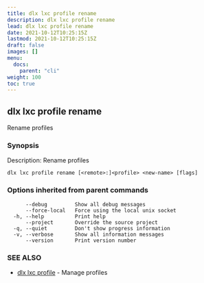 ```yaml
---
title: dlx lxc profile rename
description: dlx lxc profile rename
lead: dlx lxc profile rename
date: 2021-10-12T10:25:15Z
lastmod: 2021-10-12T10:25:15Z
draft: false
images: []
menu:
  docs:
    parent: "cli"
weight: 100
toc: true
---
```

## dlx lxc profile rename

Rename profiles

### Synopsis

Description:
  Rename profiles



```
dlx lxc profile rename [<remote>:]<profile> <new-name> [flags]
```

### Options inherited from parent commands

```
      --debug         Show all debug messages
      --force-local   Force using the local unix socket
  -h, --help          Print help
      --project       Override the source project
  -q, --quiet         Don't show progress information
  -v, --verbose       Show all information messages
      --version       Print version number
```

### SEE ALSO

* [dlx lxc profile](/docs/cmd/dlx_lxc_profile)	 - Manage profiles

